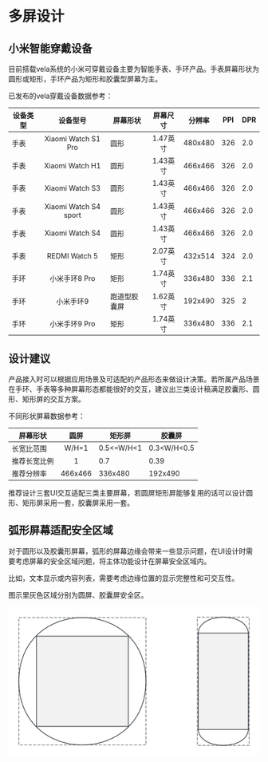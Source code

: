<!-- 源地址: https://iot.mi.com/vela/quickapp/zh/guide/design/multi-screens.html -->

# 多屏设计

## 小米智能穿戴设备

目前搭载vela系统的小米可穿戴设备主要为智能手表、手环产品。手表屏幕形状为圆形或矩形，手环产品为矩形和胶囊型屏幕为主。

已发布的vela穿戴设备数据参考：

设备类型 | 设备型号 | 屏幕形状 | 屏幕尺寸 | 分辨率 | PPI | DPR  
---|:---:|---|:---:|---|:---:|---  
手表 | Xiaomi Watch S1 Pro | 圆形 | 1.47英寸 | 480x480 | 326 | 2.0  
手表 | Xiaomi Watch H1 | 圆形 | 1.43英寸 | 466x466 | 326 | 2.0  
手表 | Xiaomi Watch S3 | 圆形 | 1.43英寸 | 466x466 | 326 | 2.0  
手表 | Xiaomi Watch S4 sport | 圆形 | 1.43英寸 | 466x466 | 326 | 2.0  
手表 | Xiaomi Watch S4 | 圆形 | 1.43英寸 | 466x466 | 326 | 2.0  
手表 | REDMI Watch 5 | 矩形 | 2.07英寸 | 432x514 | 324 | 2.0  
手环 | 小米手环8 Pro | 矩形 | 1.74英寸 | 336x480 | 336 | 2.1  
手环 | 小米手环9 | 跑道型胶囊屏 | 1.62英寸 | 192x490 | 325 | 2  
手环 | 小米手环9 Pro | 矩形 | 1.74英寸 | 336x480 | 336 | 2.1  
  
## 设计建议

产品接入时可以根据应用场景及可适配的产品形态来做设计决策。若所属产品场景在手环、手表等多种屏幕形态都能很好的交互，建议出三类设计稿满足胶囊形、圆形、矩形屏的交互方案。

不同形状屏幕数据参考：

屏幕形状 | 圆屏 | 矩形屏 | 胶囊屏  
---|:---:|---|---  
长宽比范围 | W/H=1 | 0.5<=W/H<1 | 0.3<W/H<0.5  
推荐长宽比例 | 1 | 0.7 | 0.39  
推荐分辨率 | 466x466 | 336x480 | 192x490  
  
推荐设计三套UI交互适配三类主要屏幕，若圆屏矩形屏能够复用的话可以设计圆形、矩形屏采用一套，胶囊屏采用一套。

## 弧形屏幕适配安全区域

对于圆形以及胶囊形屏幕，弧形的屏幕边缘会带来一些显示问题，在UI设计时需要考虑屏幕的安全区域问题，将主体功能设计在屏幕安全区域内。

比如，文本显示或内容列表，需要考虑边缘位置的显示完整性和可交互性。

图示里灰色区域分别为圆屏、胶囊屏安全区。

![](../../images/multi-safe-area.png)
